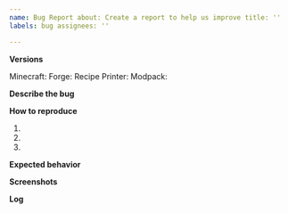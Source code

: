 ```yaml
---
name: Bug Report about: Create a report to help us improve title: ''
labels: bug assignees: ''

---
```


**Versions**
<!-- Versions used for the bug -->
Minecraft:
Forge:
Recipe Printer:
Modpack:
<!-- Do not forget the name of the modpack -->

**Describe the bug**
<!-- A clear and concise description of what the bug is. -->

**How to reproduce**
<!-- Steps to reproduce the behavior -->
1.
2.
3.

**Expected behavior**
<!-- A clear and concise description of what you expected to happen. -->

**Screenshots**
<!-- If applicable, add screenshots to help explain your problem. -->

**Log**
<!-- A latest.log, or at least crash report. Don't forget to hide server ips if they should stay secret.
More information about getting a log here: https://git.io/mclogs -->